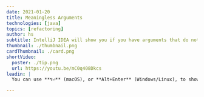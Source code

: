 ```yaml
---
date: 2021-01-20
title: Meaningless Arguments
technologies: [java]
topics: [refactoring]
author: hs
subtitle: IntelliJ IDEA will show you if you have arguments that do not mean anything so you can remove them
thumbnail: ./thumbnail.png
cardThumbnail: ./card.png
shortVideo:
  poster: ./tip.png
  url: https://youtu.be/mC0q408Dkcs
leadin: |
  You can use **⌥⏎** (macOS), or **Alt+Enter** (Windows/Linux), to show context actions for meaningless arguments. You can then remove the redundant code.

---
```

